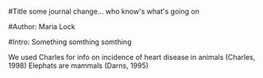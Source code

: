 #Title
some journal change... who know's what's going on 

#Author: 
Maria Lock

#Intro:
Something somthing somthing

We used Charles for info on incidence of heart disease in animals (Charles, 1998)
Elephats are mammals (Darns, 1995)
